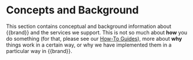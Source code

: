 # Concepts and Background

This section contains conceptual and background information about
{{brand}} and the services we support. This is not so
much about **how** you do something (for that, please see our [How-To
Guides](../howto/)), more about **why** things work in
a certain way, or why we have implemented them in a particular way in
{{brand}}.

